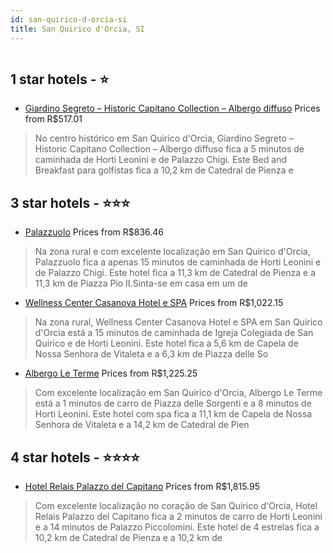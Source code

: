 ```yaml
---
id: san-quirico-d-orcia-si
title: San Quirico d'Orcia, SI
---
```


<center><img src="https://i.travelapi.com/hotels/2000000/1120000/1111500/1111483/812b2c52_z.jpg" alt="" /></center>


##  1 star hotels - ⭐️

-    [Giardino Segreto – Historic Capitano Collection – Albergo diffuso](https://www.hurb.com/br/aud/https://www.hurb.com/br/hotels/san-quirico-d-orcia/giardino-segreto-historic-capitano-collection-albergo-diffuso-HT-JN13?cmp=18055) Prices from R$517.01
   > No centro histórico em San Quirico d'Orcia, Giardino Segreto – Historic Capitano Collection – Albergo diffuso fica a 5 minutos de caminhada de Horti Leonini e de Palazzo Chigi.  Este Bed and Breakfast para golfistas fica a 10,2 km de Catedral de Pienza e 

##  3 star hotels - ⭐️⭐️⭐️

-    [Palazzuolo](https://www.hurb.com/br/aud/https://www.hurb.com/br/hotels/san-quirico-d-orcia/palazzuolo-HT-IN41?cmp=18055) Prices from R$836.46
   > Na zona rural e com excelente localização em San Quirico d'Orcia, Palazzuolo fica a apenas 15 minutos de caminhada de Horti Leonini e de Palazzo Chigi.  Este hotel fica a 11,3 km de Catedral de Pienza e a 11,3 km de Piazza Pio II.Sinta-se em casa em um de
-    [Wellness Center Casanova Hotel e SPA](https://www.hurb.com/br/aud/https://www.hurb.com/br/hotels/san-quirico-d-orcia/wellness-center-casanova-hotel-e-spa-HT-MZ4T?cmp=18055) Prices from R$1,022.15
   > Na zona rural, Wellness Center Casanova Hotel e SPA em San Quirico d'Orcia está a 15 minutos de caminhada de Igreja Colegiada de San Quirico e de Horti Leonini.  Este hotel fica a 5,6 km de Capela de Nossa Senhora de Vitaleta e a 6,3 km de Piazza delle So
-    [Albergo Le Terme](https://www.hurb.com/br/aud/https://www.hurb.com/br/hotels/san-quirico-d-orcia/albergo-le-terme-HT-B2OB?cmp=18055) Prices from R$1,225.25
   > Com excelente localização em San Quirico d'Orcia, Albergo Le Terme está a 1 minutos de carro de Piazza delle Sorgenti e a 8 minutos de Horti Leonini.  Este hotel com spa fica a 11,1 km de Capela de Nossa Senhora de Vitaleta e a 14,2 km de Catedral de Pien

##  4 star hotels - ⭐️⭐️⭐️⭐️

-    [Hotel Relais Palazzo del Capitano](https://www.hurb.com/br/aud/https://www.hurb.com/br/hotels/san-quirico-d-orcia/hotel-relais-palazzo-del-capitano-HT-GMV3?cmp=18055) Prices from R$1,815.95
   > Com excelente localização no coração de San Quirico d'Orcia, Hotel Relais Palazzo del Capitano fica a 2 minutos de carro de Horti Leonini e a 14 minutos de Palazzo Piccolomini.  Este hotel de 4 estrelas fica a 10,2 km de Catedral de Pienza e a 10,2 km de 
